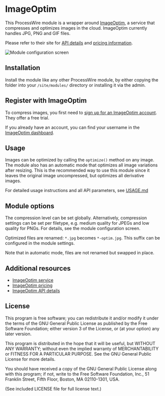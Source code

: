 # ImageOptim

This ProcessWire module is a wrapper around [ImageOptim](https://imageoptim.com), a service that compresses and optimizes images in the cloud. ImageOptim currently handles JPG, PNG and GIF files.

Please refer to their site for [API details](https://imageoptim.com/api) and [pricing information](https://imageoptim.com/api/pricing).

![Module configuration screen](https://github.com/philippdaun/ImageOptim/raw/master/ImageOptim.png)

## Installation

Install the module like any other ProcessWire module, by either copying the folder into your `/site/modules/` directory or installing it via the admin.

## Register with ImageOptim

To compress images, you first need to [sign up for an ImageOptim account](https://imageoptim.com/api/register). They offer a free trial.

If you already have an account, you can find your username in the [ImageOptim dashboard](https://imageoptim.com/api/dash).

## Usage

Images can be optimized by calling the `optimize()` method on any image. The module also has an automatic mode that optimizes all image variations after resizing. This is the recommended way to use this module since it leaves the original image uncompressed, but optimizes all derivative images.

For detailed usage instructions and all API parameters, see [USAGE.md](./USAGE.md)

## Module options

The compression level can be set globally. Alternatively, compression settings can be set per filetype, e.g. medium quality for JPEGs and low quality for PNGs. For details, see the module configuration screen.

Optimized files are renamed: `*.jpg` becomes `*-optim.jpg`. This suffix can be configured in the module settings.

Note that in automatic mode, files are not renamed but swapped in place.

## Additional resources

- [ImageOptim service](https://imageoptim.com)
- [ImageOptim pricing](https://imageoptim.com/api/pricing)
- [ImageOptim API details](https://imageoptim.com/api)

## License

This program is free software; you can redistribute it and/or modify it under the terms of the GNU General Public License as published by the Free Software Foundation; either version 3 of the License, or (at your option) any later version.

This program is distributed in the hope that it will be useful, but WITHOUT ANY WARRANTY; without even the implied warranty of MERCHANTABILITY or FITNESS FOR A PARTICULAR PURPOSE. See the GNU General Public License for more details.

You should have received a copy of the GNU General Public License along with this program; if not, write to the Free Software Foundation, Inc., 51 Franklin Street, Fifth Floor, Boston, MA 02110-1301, USA.

(See included LICENSE file for full license text.)
